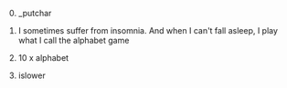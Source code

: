 0. _putchar

1. I sometimes suffer from insomnia. And when I can't fall asleep, I play what I call the alphabet game

2. 10 x alphabet

3. islower

